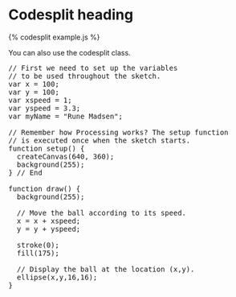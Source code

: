 # Codesplit heading

{% codesplit example.js %}

You can also use the codesplit class.

<pre class="codesplit">// First we need to set up the variables
// to be used throughout the sketch.
var x = 100;
var y = 100;
var xspeed = 1;
var yspeed = 3.3;
var myName = "Rune Madsen";

// Remember how Processing works? The setup function
// is executed once when the sketch starts.
function setup() {
  createCanvas(640, 360);
  background(255);
} // End

function draw() {
  background(255);

  // Move the ball according to its speed.
  x = x + xspeed;
  y = y + yspeed;

  stroke(0);
  fill(175);

  // Display the ball at the location (x,y).
  ellipse(x,y,16,16);
}
</pre>
